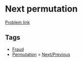# Next permutation

[Problem link](https://leetcode.com/problems/next-permutation)

## Tags

* [Fraud](/README.md#Fraud)
* [Permutation](/README.md#Permutation) > [Next/Previous](/README.md#Permutation-Next_Previous)
